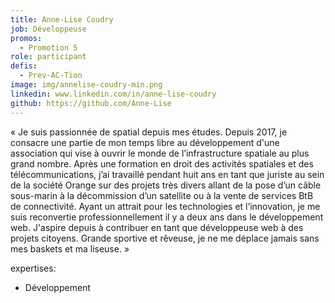 ```yaml
---
title: Anne-Lise Coudry
job: Développeuse
promos:
  - Promotion 5
role: participant
defis:
  - Prev-AC-Tion
image: img/annelise-coudry-min.png
linkedin: www.linkedin.com/in/anne-lise-coudry
github: https://github.com/Anne-Lise
---
```

« Je suis passionnée de spatial depuis mes études. Depuis 2017, je consacre une partie de mon temps libre au développement d'une association qui vise à ouvrir le monde de l’infrastructure spatiale au plus grand nombre. Après une formation en droit des activités spatiales et des télécommunications, j’ai travaillé pendant huit ans en tant que juriste au sein de la société Orange sur des projets très divers allant de la pose d’un câble sous-marin à la décommission d’un satellite ou à la vente de services BtB de connectivité. Ayant un attrait pour les technologies et l’innovation, je me suis reconvertie professionnellement il y a deux ans dans le développement web. J'aspire depuis à contribuer en tant que développeuse web à des projets citoyens. Grande sportive et rêveuse, je ne me déplace jamais sans mes baskets et ma liseuse. »

expertises:
  - Développement
